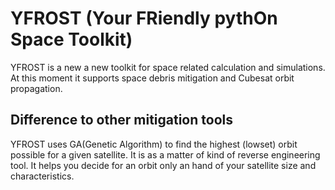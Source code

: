 # YFROST (Your FRiendly pythOn Space Toolkit)
YFROST is a new a new toolkit for space related calculation and simulations. At this moment it supports space debris mitigation and Cubesat orbit propagation.

## Difference to other mitigation tools
YFROST uses GA(Genetic Algorithm) to find the highest (lowset) orbit possible for a given satellite. It is as a matter of kind of reverse engineering tool. It helps you decide for an orbit only an hand of your satellite size and characteristics.
